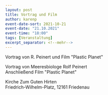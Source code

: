 ```yaml
---
layout: post
title: Vortrag und Film
author: karenp
event-date-sort: 2021-10-21
event-date: "21.10.2021"
event-time: "18:00"
tags: [Veranstaltung]
excerpt_separator: <!--mehr-->
---
```


Vortrag von R. Peinert und Film "Plastic Planet"<!--mehr-->

Vortrag von Meeresbiologe Rolf Peinert  
Anschließend Film "Plastic Planet"

Kirche Zum Guten Hirten  
Friedrich-Wilhelm-Platz, 12161 Friedenau
